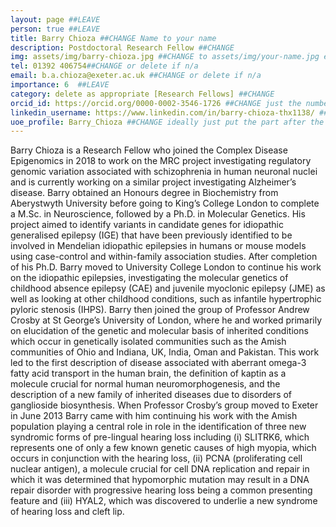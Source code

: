 ```yaml
---
layout: page ##LEAVE
person: true ##LEAVE
title: Barry Chioza ##CHANGE Name to your name
description: Postdoctoral Research Fellow ##CHANGE
img: assets/img/barry-chioza.jpg ##CHANGE to assets/img/your-name.jpg e.g. assets/img/jessica-shields.jpg
tel: 01392 406754##CHANGE or delete if n/a
email: b.a.chioza@exeter.ac.uk ##CHANGE or delete if n/a
importance: 6  ##LEAVE
category: delete as appropriate [Research Fellows] ##CHANGE
orcid_id: https://orcid.org/0000-0002-3546-1726 ##CHANGE just the numbers not the whole web address!!
linkedin_username: https://www.linkedin.com/in/barry-chioza-thx1138/ ##CHANGE just the username or delete if n/a
uoe_profile: Barry_Chioza ##CHANGE ideally just put the part after the web_id= sign in the web address i.e. for https://medicine.exeter.ac.uk/people/profile/index.php?web_id=Alice_Franklin just put Alice_Franklin 
---
```


<!-- DESCRIPTION - PLEASE EDIT THE BELOW -->
Barry Chioza is a Research Fellow who joined the Complex Disease Epigenomics in 2018 to work on the MRC project investigating regulatory genomic variation associated with schizophrenia in human neuronal nuclei and is currently working on a similar project investigating Alzheimer’s disease.
Barry obtained an Honours degree in Biochemistry from Aberystwyth University before going to King’s College London to complete a M.Sc. in Neuroscience, followed by a Ph.D. in Molecular Genetics. His project aimed to identify variants in candidate genes for idiopathic generalised epilepsy (IGE) that have been previously identified to be involved in Mendelian idiopathic epilepsies in humans or mouse models using case-control and within-family association studies.
After completion of his Ph.D. Barry moved to University College London to continue his work on the idiopathic epilepsies, investigating the molecular genetics of childhood absence epilepsy (CAE) and juvenile myoclonic epilepsy (JME) as well as looking at other childhood conditions, such as infantile hypertrophic pyloric stenosis (IHPS).
Barry then joined the group of Professor Andrew Crosby at St George’s University of London, where he and worked primarily on elucidation of the genetic and molecular basis of inherited conditions which occur in genetically isolated communities such as the Amish communities of Ohio and Indiana, UK, India, Oman and Pakistan. 
This work led to the first description of disease associated with aberrant omega-3 fatty acid transport in the human brain, the definition of kaptin as a molecule crucial for normal human neuromorphogenesis, and the description of a new family of inherited diseases due to disorders of ganglioside biosynthesis.
When Professor Crosby’s group moved to Exeter in June 2013 Barry came with him continuing his work with the Amish population playing a central role in role in the identification of three new syndromic forms of pre-lingual hearing loss including (i) SLITRK6, which represents one of only a few known genetic causes of high myopia, which occurs in conjunction with the hearing loss, (ii) PCNA (proliferating cell nuclear antigen), a molecule crucial for cell DNA replication and repair in which it was determined that hypomorphic mutation may result in a DNA repair disorder with progressive hearing loss being a common presenting feature and (iii) HYAL2, which was discovered to underlie a new syndrome of hearing loss and cleft lip.


<!-- if you are unsure how to complete this, look here (https://github.com/aspides-js/aspides-js.github.io/blob/master/_people/nicholas-clifton.md?plain=1) for an example or you can slack jessica
